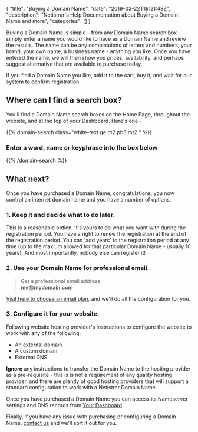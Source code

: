 {
"title": "Buying a Domain Name",
"date": "2019-03-22T19:21:48Z",
"description": 
"Netistrar's Help Documentation about Buying a Domain Name and more",
"categories": []
}

Buying a Domain Name is simple - from any Domain Name search box simply enter a name you would like to have as a Domain Name and review the results.  The name can be any combinations of letters and numbers, your brand, your own name, a business name - anything you like.  Once you have entered the name, we will then show you prices, availability, and perhaps suggest alternative that are available to purchase today.
  
If you find a Domain Name you like, add it to the cart, buy it, and wait for our system to confirm registration.

## Where can I find a search box?

You'll find a Domain Name search boxes on the Home Page, throughout the website, and at the top of your Dashboard.  Here's one - 

{{% domain-search class="white-text ge pt2 pb3 mt2 " %}}
### Enter a word, name or keyphrase into the box below

{{% /domain-search %}}



## What next?

Once you have purchased a Domain Name, congratulations, you now control an internet domain name and you have a number of options.

### 1. Keep it and decide what to do later.
This is a reasonable option.  It's yours to do what you want with during the registration period.  You have a right to renew the registration at the end of the registration period.  You can 'add years' to the registration period at any time (up to the maxium allowed for that particular Domain Name - usually 10 years).  And most importantly, nobody else can register it!

### 2. Use your Domain Name for professional email.

   > Get a professional email address  
   __me@mydomain.com__
   
   
    
[Visit here to choose an email plan](/email/gsuite/), and we'll do all the configuration for you.

### 3. Configure it for your website.

Following website hosting provider's instructions to configure the website to work with any of the following:

- An external domain
- A custom domain
- External DNS

__Ignore__ any instructions to transfer the Domain Name to the hosting provider as a pre-requisite - this is is not a requirement of any quality hosting provider, and there are plently of good hosting providers that will support a standard configuration to work with a Netistrar Domain Name.

Once you have purchased a Domain Name you can access its Nameserver settings and DNS records from [Your Dashboard](https://dashboard.netistrar.com/).

Finally, if you have any issue with purchasing or configuring a Domain Name, [contact us](/help/contact/) and we'll sort it out for you.
